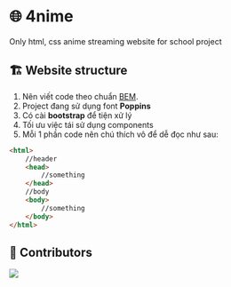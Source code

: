 # 🌐 4nime
Only html, css anime streaming website for school project

## 🏗️ Website structure
1. Nên viết code theo chuẩn [BEM](https://www.youtube.com/watch?v=v1hSncGZg24).
2. Project đang sử dụng font **Poppins**
3. Có cài **bootstrap** để tiện xử lý
4. Tối ưu việc tái sử dụng components
5. Mỗi 1 phần code nên chú thích vô để dễ đọc như sau:
   
```html
<html>
    //header
    <head>
        //something
    </head>
    //body
    <body>
        //something
    </body>
</html>
```
## 💼 Contributors
<a href="https://github.com/MiyagawaMizu/4nime/graphs/contributors">
  <img src="https://contrib.rocks/image?repo=MiyagawaMizu/4nime" />
</a>

